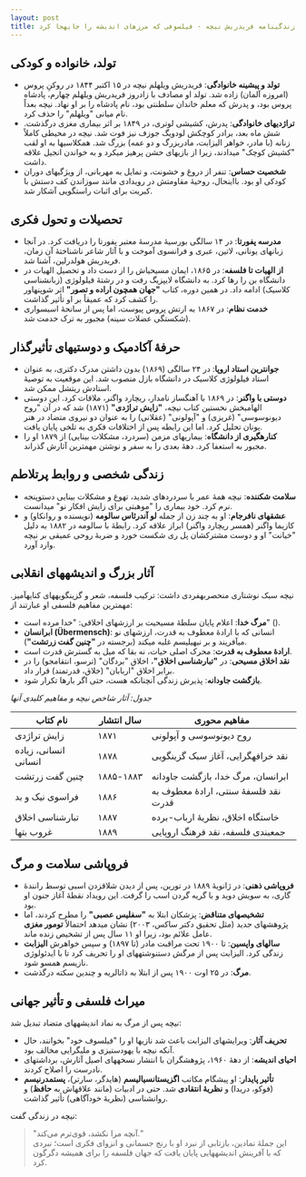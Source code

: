 ```yaml
---
layout: post
title: زندگینامه فریدریش نیچه - فیلسوفی که مرزهای اندیشه را جابهجا کرد
---
```


## تولد، خانواده و کودکی
- **تولد و پیشینه خانوادگی**: فریدریش ویلهلم نیچه در ۱۵ اکتبر ۱۸۴۴ در روکنِ پروس (امروزه آلمان) زاده شد. تولد او مصادف با زادروز فریدریش ویلهلم چهارم، پادشاه پروس بود، و پدرش که معلم خاندان سلطنتی بود، نام پادشاه را بر او نهاد. نیچه بعداً نام میانی "ویلهلم" را حذف کرد.
- **تراژدیهای خانوادگی**: پدرش، کشیشی لوتری، در ۱۸۴۹ بر اثر بیماری مغزی درگذشت. شش ماه بعد، برادر کوچکش لودویگ جوزف نیز فوت شد. نیچه در محیطی کاملاً زنانه (با مادر، خواهر الیزابت، مادربزرگ و دو عمه) بزرگ شد. همکلاسیها به او لقب "کشیش کوچک" میدادند، زیرا از بازیهای خشن پرهیز میکرد و به خواندن انجیل علاقه داشت.
- **شخصیت حساس**: تنفر از دروغ و خشونت، و تمایل به مهربانی، از ویژگیهای دوران کودکی او بود. بااینحال، روحیهٔ مقاومتش در رویدادی مانند سوزاندن کف دستش با کبریت برای اثبات راستگویی آشکار شد.

## تحصیلات و تحول فکری
- **مدرسه پفورتا**: در ۱۴ سالگی بورسیهٔ مدرسهٔ معتبر پفورتا را دریافت کرد. در آنجا زبانهای یونانی، لاتین، عبری و فرانسوی آموخت و با آثار شاعر ناشناختهٔ آن زمان، فریدریش هولدرلین، آشنا شد.
- **از الهیات تا فلسفه**: در ۱۸۶۵، ایمان مسیحیاش را از دست داد و تحصیل الهیات در دانشگاه بن را رها کرد. به دانشگاه لایپزیگ رفت و در رشتهٔ فیلولوژی (زبانشناسی کلاسیک) ادامه داد. در همین دوره، کتاب **"جهان همچون اراده و تصور"** اثر شوپنهاور را کشف کرد که عمیقاً بر او تأثیر گذاشت.
- **خدمت نظام**: در ۱۸۶۷ به ارتش پروس پیوست، اما پس از سانحهٔ اسبسواری (شکستگی عضلات سینه) مجبور به ترک خدمت شد.

## حرفهٔ آکادمیک و دوستیهای تأثیرگذار
- **جوانترین استاد اروپا**: در ۲۴ سالگی (۱۸۶۹) بدون داشتن مدرک دکتری، به عنوان استاد فیلولوژی کلاسیک در دانشگاه بازل منصوب شد. این موقعیت به توصیهٔ استادش ریتشل ممکن شد.
- **دوستی با واگنر**: در ۱۸۶۹ با آهنگساز نامدار، ریچارد واگنر، ملاقات کرد. این دوستی الهامبخش نخستین کتاب نیچه، **"زایش تراژدی"** (۱۸۷۱) شد که در آن "روح دیونوسوسی" (غریزی) و "آپولونی" (عقلانی) را به عنوان دو نیروی متضاد در هنر یونان تحلیل کرد. اما این رابطه پس از اختلافات فکری به تلخی پایان یافت.
- **کنارهگیری از دانشگاه**: بیماریهای مزمن (سردرد، مشکلات بینایی) از ۱۸۷۹ او را مجبور به استعفا کرد. دههٔ بعدی را به سفر و نوشتن مهمترین آثارش گذراند.

## زندگی شخصی و روابط پرتلاطم
- **سلامت شکننده**: نیچه همهٔ عمر با سردردهای شدید، تهوع و مشکلات بینایی دستوپنجه نرم کرد. خود بیماری را "موهبتی برای زایش افکار نو" میدانست.
- **عشقهای نافرجام**: او به چند زن از جمله **لو آندرئاس سالومه** (نویسنده و روانکاو) و کازیما واگنر (همسر ریچارد واگنر) ابراز علاقه کرد. رابطهٔ با سالومه در ۱۸۸۲ به دلیل "خیانت" او و دوست مشترکشان پل ری شکست خورد و ضربهٔ روحی عمیقی بر نیچه وارد آورد.

## آثار بزرگ و اندیشههای انقلابی
نیچه سبک نوشتاری منحصربهفردی داشت: ترکیب فلسفه، شعر و گزینگویههای کنایهآمیز. مهمترین مفاهیم فلسفی او عبارتند از:
- **مرگ خدا**: اعلام پایان سلطهٔ مسیحیت بر ارزشهای اخلاقی: "خدا مرده است" ().
- **ابرانسان (Übermensch)**: انسانی که با ارادهٔ معطوف به قدرت، ارزشهای نو میآفریند و بر نیهیلیسم غلبه میکند (برجسته در **"چنین گفت زرتشت"**).
- **ارادهٔ معطوف به قدرت**: محرک اصلی حیات، نه بقا که میل به گسترش قدرت است.
- **نقد اخلاق مسیحی**: در **"تبارشناسی اخلاق"**، اخلاق "بردگان" (ترسو، انتقامجو) را در برابر اخلاق "اربابان" (خلاق، قدرتمند) قرار داد.
- **بازگشت جاودانه**: پذیرش زندگی آنچنانکه هست، حتی اگر بارها تکرار شود.

*جدول: آثار شاخص نیچه و مفاهیم کلیدی آنها*  

| **نام کتاب**          | **سال انتشار** | **مفاهیم محوری**                          |
|------------------------|----------------|-------------------------------------------|
| زایش تراژدی           | ۱۸۷۱           | روح دیونوسوسی و آپولونی                  |
| انسانی، زیاده انسانی | ۱۸۷۸           | نقد خرافهگرایی، آغاز سبک گزینگویی      |
| چنین گفت زرتشت       | ۱۸۸۵-۱۸۸۳      | ابرانسان، مرگ خدا، بازگشت جاودانه       |
| فراسوی نیک و بد       | ۱۸۸۶           | نقد فلسفهٔ سنتی، ارادهٔ معطوف به قدرت   |
| تبارشناسی اخلاق      | ۱۸۸۷           | خاستگاه اخلاق، نظریهٔ ارباب-برده        |
| غروب بتها             | ۱۸۸۹           | جمعبندی فلسفه، نقد فرهنگ اروپایی       |

## فروپاشی سلامت و مرگ
- **فروپاشی ذهنی**: در ژانویهٔ ۱۸۸۹ در تورین، پس از دیدن شلاقزدن اسبی توسط رانندهٔ گاری، به سویش دوید و با گریه گردن اسب را گرفت. این رویداد نقطهٔ آغاز جنون او بود.
- **تشخیصهای متناقض**: پزشکان ابتلا به **"سفلیس عصبی"** را مطرح کردند، اما پژوهشهای جدید (مثل تحقیق دکتر ساکس، ۲۰۰۳) نشان میدهد احتمالاً **تومور مغزی** عامل علائم بود، زیرا او ۱۱ سال پس از تشخیص زنده ماند.
- **سالهای واپسین**: تا ۱۹۰۰ تحت مراقبت مادر (تا ۱۸۹۷) و سپس خواهرش **الیزابت** زندگی کرد. الیزابت پس از مرگش دستنوشتههای او را تحریف کرد تا با ایدئولوژی نازیسم همسو شود.
- **مرگ**: در ۲۵ اوت ۱۹۰۰ پس از ابتلا به ذاتالریه و چندین سکته درگذشت.

## میراث فلسفی و تأثیر جهانی
نیچه پس از مرگ به نماد اندیشههای متضاد تبدیل شد:
- **تحریف آثار**: ویرایشهای الیزابت باعث شد نازیها او را "فیلسوف خود" بخوانند، حال آنکه نیچه با یهودستیزی و ملیگرایی مخالف بود.
- **احیای اندیشه**: از دههٔ ۱۹۶۰، پژوهشگران با انتشار نسخههای اصیل آثارش، برداشتهای نادرست را اصلاح کردند.
- **تأثیر پایدار**: او پیشگام مکاتب **اگزیستانسیالیسم** (هایدگر، سارتر)، **پستمدرنیسم** (فوکو، دریدا) و **نظریهٔ انتقادی** شد. حتی در ادبیات (مانند علاقهاش به **حافظ**) و روانشناسی (نظریهٔ خودآگاهی) تأثیر گذاشت.

نیچه در زندگی گفت:  
> "آنچه مرا نکشد، قوی‌ترم می‌کند."  
این جملهٔ نمادین، بازتابی از نبرد او با رنج جسمانی و انزوای فکری است؛ نبردی که با آفرینش اندیشههایی پایان یافت که جهان فلسفه را برای همیشه دگرگون کرد.
